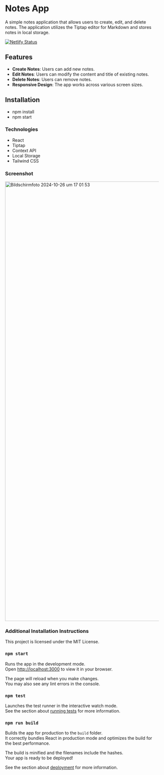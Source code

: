 # Notes App

A simple notes application that allows users to create, edit, and delete notes. The application utilizes the Tiptap editor for Markdown and stores notes in local storage.

[![Netlify Status](https://api.netlify.com/api/v1/badges/8591ca56-6c45-4d28-9959-66f54c275265/deploy-status)](https://app.netlify.com/sites/todone-notes/deploys)

## Features

- **Create Notes**: Users can add new notes.
- **Edit Notes**: Users can modify the content and title of existing notes.
- **Delete Notes**: Users can remove notes.
- **Responsive Design**: The app works across various screen sizes.

## Installation

- npm install
- npm start

### Technologies

- React
- Tiptap
- Context API
- Local Storage
- Tailwind CSS

### Screenshot

<img width="1440" alt="Bildschirmfoto 2024-10-26 um 17 01 53" src="https://github.com/user-attachments/assets/ed1bed60-dc03-45b0-bac1-7864207df3c2">

### Additional Installation Instructions

This project is licensed under the MIT License.

### `npm start`

Runs the app in the development mode.\
Open [http://localhost:3000](http://localhost:3000) to view it in your browser.

The page will reload when you make changes.\
You may also see any lint errors in the console.

### `npm test`

Launches the test runner in the interactive watch mode.\
See the section about [running tests](https://facebook.github.io/create-react-app/docs/running-tests) for more information.

### `npm run build`

Builds the app for production to the `build` folder.\
It correctly bundles React in production mode and optimizes the build for the best performance.

The build is minified and the filenames include the hashes.\
Your app is ready to be deployed!

See the section about [deployment](https://facebook.github.io/create-react-app/docs/deployment) for more information.
